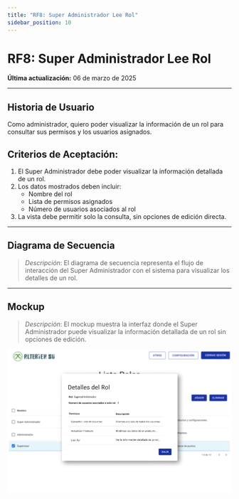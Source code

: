 ```yaml
---
title: "RF8: Super Administrador Lee Rol"
sidebar_position: 10
---
```


# RF8: Super Administrador Lee Rol

**Última actualización:** 06 de marzo de 2025

---

## Historia de Usuario

Como administrador, quiero poder visualizar la información de un rol para consultar sus permisos y los usuarios asignados.

## **Criterios de Aceptación:**

1. El Super Administrador debe poder visualizar la información detallada de un rol.
2. Los datos mostrados deben incluir:
   - Nombre del rol
   - Lista de permisos asignados
   - Número de usuarios asociados al rol
3. La vista debe permitir solo la consulta, sin opciones de edición directa.

---

## **Diagrama de Secuencia**

> _Descripción_: El diagrama de secuencia representa el flujo de interacción del Super Administrador con el sistema para visualizar los detalles de un rol.

---

## **Mockup**

> _Descripción_: El mockup muestra la interfaz donde el Super Administrador puede visualizar la información detallada de un rol sin opciones de edición.

![alt text](imagenes/RF8LeeRol.png)
